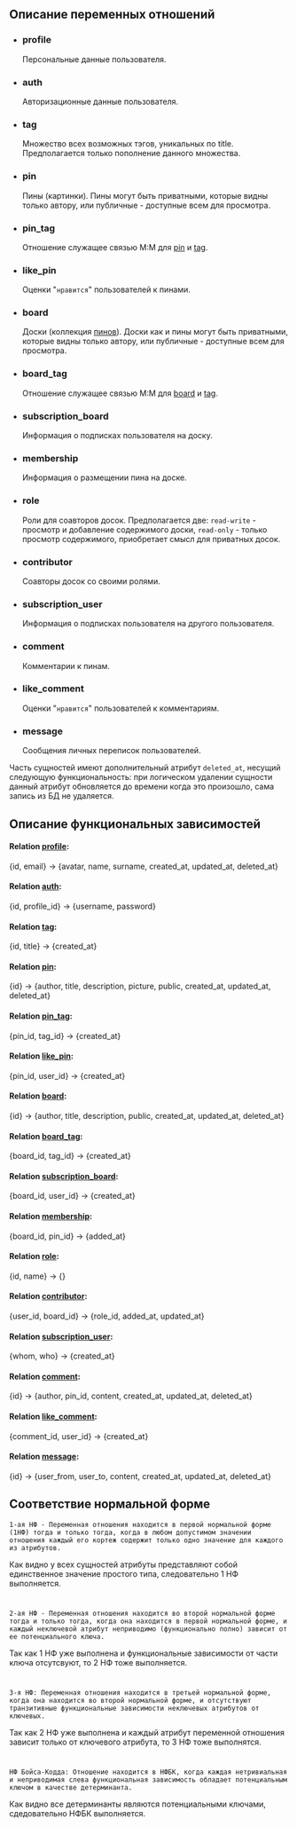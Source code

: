 ## Описание переменных отношений
* ### profile
  Персональные данные пользователя.

* ### auth
  Авторизационные данные пользователя.

* ### tag
  Множество всех возможных тэгов, уникальных по title. Предполагается только пополнение данного множества.

* ### pin
  Пины (картинки). Пины могут быть приватными, которые видны только автору, или публичные - доступные всем для просмотра.
* ### pin_tag
  Отношение служащее связью M:M для [pin](#pin) и [tag](#tag).
* ### like_pin
  Оценки "`нравится`" пользователей к пинами.
* ### board
  Доски (коллекция [пинов](#pin)). Доски как и пины могут быть приватными, которые видны только автору, или публичные - доступные всем для просмотра.
* ### board_tag
  Отношение служащее связью M:M для [board](#board) и [tag](#tag).
* ### subscription_board
  Информация о подписках пользователя на доску.
* ### membership
  Информация о размещении пина на доске.
* ### role
  Роли для соавторов досок. Предполагается две: `read-write` - просмотр и добавление содержимого доски, `read-only` - только просмотр содержимого, приобретает смысл для приватных досок.
* ### contributor
  Соавторы досок со своими ролями.
* ### subscription_user
  Информация о подписках пользователя на другого пользователя.
* ### comment
  Комментарии к пинам.
* ### like_comment
  Оценки "`нравится`" пользователей к комментариям.
* ### message
  Сообщения личных переписок пользователей.

Часть сущностей имеют дополнительный атрибут `deleted_at`, несущий следующую функциональность: при логическом удалении сущности данный атрибут обновляется до времени когда это произошло, сама запись из БД не удаляется.

## Описание функциональных зависимостей
#### Relation [profile](#profile):
{id, email} -> {avatar, name, surname, created_at, updated_at, deleted_at}

#### Relation [auth](#auth):
{id, profile_id} -> {username, password}

#### Relation [tag](#tag):
{id, title} -> {created_at}

#### Relation [pin](#pin):
{id} -> {author, title, description, picture, public, created_at, updated_at, deleted_at}

#### Relation [pin_tag](#pin_tag):
{pin_id, tag_id} -> {created_at}

#### Relation [like_pin](#like_pin):
{pin_id, user_id} -> {created_at}

#### Relation [board](#board):
{id} -> {author, title, description, public, created_at, updated_at, deleted_at}

#### Relation [board_tag](#board_tag):
{board_id, tag_id} -> {created_at}

#### Relation [subscription_board](#subscription_board):
{board_id, user_id} -> {created_at}

#### Relation [membership](#membership):
{board_id, pin_id} -> {added_at}

#### Relation [role](#role):
{id, name} -> {}

#### Relation [contributor](#contributor):
{user_id, board_id} -> {role_id, added_at, updated_at}

#### Relation [subscription_user](#subscription_user):
{whom, who} -> {created_at}

#### Relation [comment](#comment):
{id} -> {author, pin_id, content, created_at, updated_at, deleted_at}

#### Relation [like_comment](#like_comment):
{comment_id, user_id} -> {created_at}

#### Relation [message](#message):
{id} -> {user_from, user_to, content, created_at, updated_at, deleted_at}


## Соответствие нормальной форме
```
1-ая НФ - Переменная отношения находится в первой нормальной форме (1НФ) тогда и только тогда, когда в любом допустимом значении отношения каждый его кортеж содержит только одно значение для каждого из атрибутов.
```

Как видно у всех сущностей атрибуты представляют собой единственное значение простого типа, следовательно 1 НФ выполняется.
#
```
2-ая НФ - Переменная отношения находится во второй нормальной форме тогда и только тогда, когда она находится в первой нормальной форме, и каждый неключевой атрибут неприводимо (функционально полно) зависит от ее потенциального ключа.
```

Так как 1 НФ уже выполнена и функциональные зависимости от части ключа отсутсвуют, то 2 НФ тоже выполняется.
#
```
3-я НФ: Переменная отношения находится в третьей нормальной форме, когда она находится во второй нормальной форме, и отсутствуют транзитивные функциональные зависимости неключевых атрибутов от ключевых.
```
Так как 2 НФ уже выполнена и каждый атрибут переменной отношения зависит только от ключевого атрибута, то 3 НФ тоже выполнятся.
#
```
НФ Бойса-Кодда: Отношение находится в НФБК, когда каждая нетривиальная и неприводимая слева функциональная зависимость обладает потенциальным ключом в качестве детерминанта.
```
Как видно все детерминанты являются потенциальными ключами, сдедовательно НФБК выполняется.
